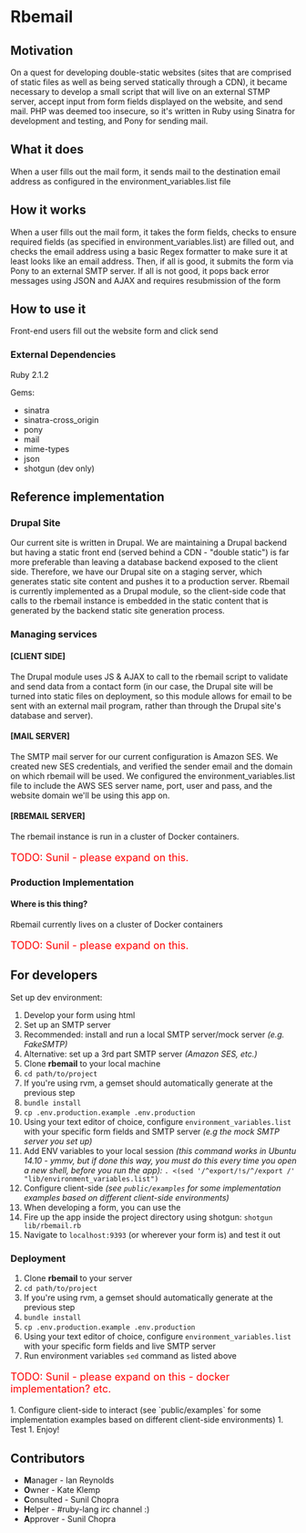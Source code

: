 # Rbemail

## Motivation
On a quest for developing double-static websites (sites that are comprised of static files as well as being served statically through a CDN), it became necessary to develop a small script that will live on an external STMP server, accept input from form fields displayed on the website, and send mail. PHP was deemed too insecure, so it's written in Ruby using Sinatra for development and testing, and Pony for sending mail.

## What it does
When a user fills out the mail form, it sends mail to the destination email address as configured in the environment_variables.list file

## How it works
When a user fills out the mail form, it takes the form fields, checks to ensure required fields (as specified in environment_variables.list) are filled out, and checks the email address using a basic Regex formatter to make sure it at least looks like an email address.  Then, if all is good, it submits the form via Pony to an external SMTP server.  If all is not good, it pops back error messages using JSON and AJAX and requires resubmission of the form

## How to use it
Front-end users fill out the website form and click send

### External Dependencies
Ruby 2.1.2

Gems:
- sinatra
- sinatra-cross_origin
- pony
- mail
- mime-types
- json
- shotgun (dev only)

## Reference implementation

### Drupal Site
Our current site is written in Drupal.  We are maintaining a Drupal backend but having a static front end (served behind a CDN - "double static") is far more preferable than leaving a database backend exposed to the client side.  Therefore, we have our Drupal site on a staging server, which generates static site content and pushes it to a production server.  Rbemail is currently implemented as a Drupal module, so the client-side code that calls to the rbemail instance is embedded in the static content that is generated by the backend static site generation process.

### Managing services

#### [CLIENT SIDE]
The Drupal module uses JS & AJAX to call to the rbemail script to validate and send data from a contact form (in our case, the Drupal site will be turned into static files on deployment, so this module allows for email to be sent with an external mail program, rather than through the Drupal site's database and server).

#### [MAIL SERVER]
The SMTP mail server for our current configuration is Amazon SES.  We created new SES credentials, and verified the sender email and the domain on which rbemail will be used.  We configured the environment_variables.list file to include the AWS SES server name, port, user and pass, and the website domain we'll be using this app on.

#### [RBEMAIL SERVER]
The rbemail instance is run in a cluster of Docker containers.  
<p style="color:red;font-size:18px">TODO: Sunil - please expand on this.</p>

### Production Implementation

#### Where is this thing?

Rbemail currently lives on a cluster of Docker containers
<p style="color:red;font-size:18px">TODO: Sunil - please expand on this.</p>

## For developers

Set up dev environment:
1. Develop your form using html
1. Set up an SMTP server
  1. Recommended: install and run a local SMTP server/mock server *(e.g. FakeSMTP)*
  1. Alternative: set up a 3rd part SMTP server *(Amazon SES, etc.)*
1. Clone **rbemail** to your local machine
1. `cd path/to/project`
1. If you're using rvm, a gemset should automatically generate at the previous step
1. `bundle install`
1. `cp .env.production.example .env.production`
1. Using your text editor of choice, configure `environment_variables.list` with your specific form fields and SMTP server *(e.g the mock SMTP server you set up)*
1. Add ENV variables to your local session *(this command works in Ubuntu 14.10 - ymmv, but if done this way, you must do this every time you open a new shell, before you run the app):* `. <(sed '/^export/!s/^/export /' "lib/environment_variables.list")`
1. Configure client-side *(see `public/examples` for some implementation examples based on different client-side environments)*
  1. When developing a form, you can use the
1. Fire up the app inside the project directory using shotgun: `shotgun lib/rbemail.rb`
1. Navigate to `localhost:9393` (or wherever your form is) and test it out

### Deployment
1. Clone **rbemail** to your server
1. `cd path/to/project`
1. If you're using rvm, a gemset should automatically generate at the previous step
1. `bundle install`
1. `cp .env.production.example .env.production`
1. Using your text editor of choice, configure `environment_variables.list` with your specific form fields and live SMTP server
1. Run environment variables `sed` command as listed above
<p style="color:red;font-size:18px">TODO: Sunil - please expand on this - docker implementation? etc.</p>
1. Configure client-side to interact (see `public/examples` for some implementation examples based on different client-side environments)
1. Test
1. Enjoy!


## Contributors

- **M**anager - Ian Reynolds
- **O**wner   - Kate Klemp
- **C**onsulted - Sunil Chopra
- **H**elper    - #ruby-lang irc channel :)
- **A**pprover  - Sunil Chopra
